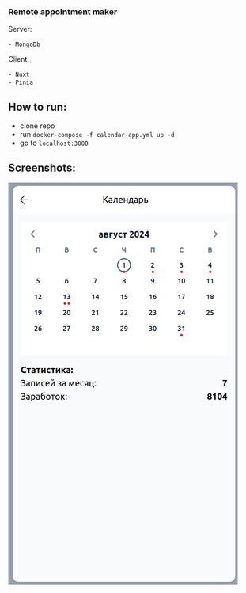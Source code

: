 ### Remote appointment maker

Server:

```
- MongoDb
```

Client:

```
- Nuxt
- Pinia
```

## How to run:

- clone repo
- run `docker-compose -f calendar-app.yml up -d`
- go to `localhost:3000`

## Screenshots:

![Screenshot name](/screenshots/1.png)
